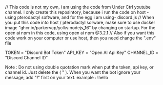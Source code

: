// This code is not my own, i am using the code from Under Ctrl youtube channel. I only create this reposintory, because i run the code on host -using pterodactyl software, and for the egg i am using- discord.js 
// When you put this code into host / pterodactyl sorware, make sure to use docker image "ghcr.io/parkervcp/yolks:nodejs_16" by changing on startup. For the open ai npm in this code, using open ai npm @3.2.1
// Also if you want this code work on your computer or use host, then you need change the ".env" file

TOKEN = "Discord Bot Token"
API_KEY = "Open AI Api Key"
CHANNEL_ID = "Discord Channel ID"

Note : Do not using double quotation mark when put the token, api key, or channel id. Just delete the ( " ). 
When you want the bot ignore your message, add "!" first on your text. example : !hello
